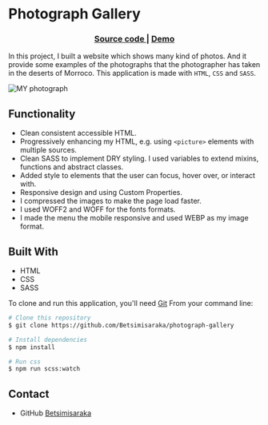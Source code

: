 # Photograph Gallery

<div align="center">
  <h3>
    <a href="https://github.com/Betsimisaraka/front-end-finals">
      Source code
    </a>
    <span> | </span>
    <a href="http://photograph.anita.onja.org/">
      Demo
    </a>
  </h3>
</div>

In this project, I built a website which shows many kind of photos. And it provide some examples of the photographs that the photographer has taken in the deserts of Morroco. This application is made with `HTML`, `CSS` and `SASS`.

![MY photograph](./webroot/images/photograph-page.webp)

## Functionality
  - Clean consistent accessible HTML.
  - Progressively enhancing my HTML, e.g. using `<picture>` elements with multiple sources.
  - Clean SASS to implement DRY styling. I used variables to extend mixins, functions and abstract classes.
  - Added style to elements that the user can focus, hover over, or interact with.
  - Responsive design and using Custom Properties.
  - I compressed the images to make the page load faster.
  - I used WOFF2 and WOFF for the fonts formats. 
  - I made the menu the mobile responsive and used WEBP as my image format.

## Built With

-   HTML
-   CSS
-   SASS


To clone and run this application, you'll need [Git](https://git-scm.com) From your command line:

```bash
# Clone this repository
$ git clone https://github.com/Betsimisaraka/photograph-gallery

# Install dependencies
$ npm install

# Run css
$ npm run scss:watch
```

## Contact

-  GitHub [Betsimisaraka](https://github.com/Betsimisaraka)
